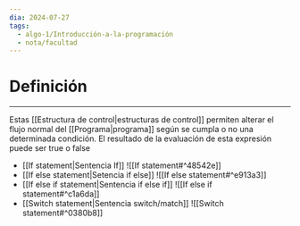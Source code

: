 ```yaml
---
dia: 2024-07-27
tags:
  - algo-1/Introducción-a-la-programación
  - nota/facultad
---
```

# Definición
---
Estas [[Estructura de control|estructuras de control]] permiten alterar el flujo normal del [[Programa|programa]] según se cumpla o no una determinada condición. El resultado de la evaluación de esta expresión puede ser true o false

* [[If statement|Sentencia If]] ![[If statement#^48542e]]
* [[If else statement|Setencia if else]] ![[If else statement#^e913a3]]
* [[If else if statement|Sentencia if else if]] ![[If else if statement#^c1a6da]]
* [[Switch statement|Sentencia switch/match]] ![[Switch statement#^0380b8]]
